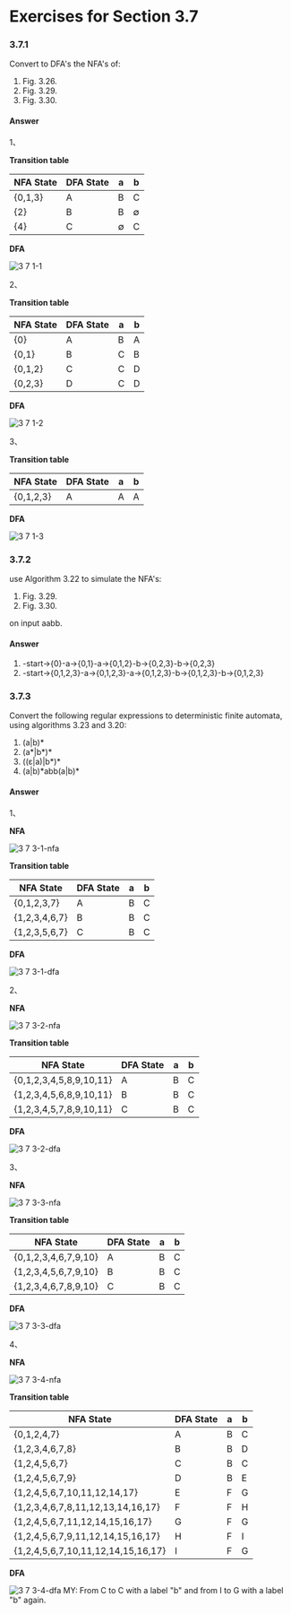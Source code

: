 # Exercises for Section 3.7

### 3.7.1

Convert to DFA's the NFA's of:

1. Fig. 3.26.
2. Fig. 3.29.
3. Fig. 3.30.

#### Answer

1、

**Transition table**

<table>
	<thead>
		<tr>
			<th>NFA State</th>
			<th>DFA State</th>
			<th>a</th>
			<th>b</th>
		</tr>
	</thead>
	<tbody>
		<tr>
			<td>{0,1,3}</td>
			<td>A</td>
			<td>B</td>
			<td>C</td>
		</tr>
		<tr>
			<td>{2}</td>
			<td>B</td>
			<td>B</td>
			<td>∅</td>
		</tr>
		<tr>
			<td>{4}</td>
			<td>C</td>
			<td>∅</td>
			<td>C</td>
		</tr>
	</tbody>
</table>

**DFA**

![3 7 1-1](https://f.cloud.github.com/assets/340282/155929/27107b6a-7679-11e2-958e-4aa0435cfcab.gif)

2、

**Transition table**

<table>
	<thead>
		<tr>
			<th>NFA State</th>
			<th>DFA State</th>
			<th>a</th>
			<th>b</th>
		</tr>
	</thead>
	<tbody>
		<tr>
			<td>{0}</td>
			<td>A</td>
			<td>B</td>
			<td>A</td>
		</tr>
		<tr>
			<td>{0,1}</td>
			<td>B</td>
			<td>C</td>
			<td>B</td>
		</tr>
		<tr>
			<td>{0,1,2}</td>
			<td>C</td>
			<td>C</td>
			<td>D</td>
		</tr>
		<tr>
			<td>{0,2,3}</td>
			<td>D</td>
			<td>C</td>
			<td>D</td>
		</tr>
	</tbody>
</table>

**DFA**

![3 7 1-2](https://f.cloud.github.com/assets/340282/155931/753b9cd4-7679-11e2-8a33-131b36ef7a00.gif)

3、

**Transition table**

<table>
	<thead>
		<tr>
			<th>NFA State</th>
			<th>DFA State</th>
			<th>a</th>
			<th>b</th>
		</tr>
	</thead>
	<tbody>
		<tr>
			<td>{0,1,2,3}</td>
			<td>A</td>
			<td>A</td>
			<td>A</td>
		</tr>
	</tbody>
</table>

**DFA**

![3 7 1-3](https://f.cloud.github.com/assets/340282/155934/dc3e04d0-7679-11e2-951b-a5e49f8a7627.gif)

### 3.7.2

use Algorithm 3.22 to simulate the NFA's:

1. Fig. 3.29.
2. Fig. 3.30.

on input aabb.

#### Answer

1. -start->{0}-a->{0,1}-a->{0,1,2}-b->{0,2,3}-b->{0,2,3}
2. -start->{0,1,2,3}-a->{0,1,2,3}-a->{0,1,2,3}-b->{0,1,2,3}-b->{0,1,2,3}


### 3.7.3

Convert the following regular expressions to deterministic finite automata, using algorithms 3.23 and 3.20:

1. (a|b)\*
2. (a\*|b\*)\*
3. ((ε|a)|b\*)\*
4. (a|b)\*abb(a|b)\*

#### Answer

1、

**NFA**

![3 7 3-1-nfa](https://f.cloud.github.com/assets/340282/155956/dfabdba4-767b-11e2-891d-4338a045a978.gif)

**Transition table**

<table>
	<thead>
		<tr>
			<th>NFA State</th>
			<th>DFA State</th>
			<th>a</th>
			<th>b</th>
		</tr>
	</thead>
	<tbody>
		<tr>
			<td>{0,1,2,3,7}</td>
			<td>A</td>
			<td>B</td>
			<td>C</td>
		</tr>
		<tr>
			<td>{1,2,3,4,6,7}</td>
			<td>B</td>
			<td>B</td>
			<td>C</td>
		</tr>
		<tr>
			<td>{1,2,3,5,6,7}</td>
			<td>C</td>
			<td>B</td>
			<td>C</td>
		</tr>
	</tbody>
</table>

**DFA**

![3 7 3-1-dfa](https://f.cloud.github.com/assets/340282/155957/ed859b48-767b-11e2-8b2f-c67cb76fcaec.gif)

2、

**NFA**

![3 7 3-2-nfa](https://f.cloud.github.com/assets/340282/155978/30c00c48-767e-11e2-8008-c6b39898eedc.gif)

**Transition table**

<table>
	<thead>
		<tr>
			<th>NFA State</th>
			<th>DFA State</th>
			<th>a</th>
			<th>b</th>
		</tr>
	</thead>
	<tbody>
		<tr>
			<td>{0,1,2,3,4,5,8,9,10,11}</td>
			<td>A</td>
			<td>B</td>
			<td>C</td>
		</tr>
		<tr>
			<td>{1,2,3,4,5,6,8,9,10,11}</td>
			<td>B</td>
			<td>B</td>
			<td>C</td>
		</tr>
		<tr>
			<td>{1,2,3,4,5,7,8,9,10,11}</td>
			<td>C</td>
			<td>B</td>
			<td>C</td>
		</tr>
	</tbody>
</table>

**DFA**

![3 7 3-2-dfa](https://f.cloud.github.com/assets/340282/155979/3a265bde-767e-11e2-91ca-41e62e8284af.gif)

3、

**NFA**

![3 7 3-3-nfa](https://f.cloud.github.com/assets/340282/155981/c3f0dcc2-767e-11e2-9355-986018bab034.gif)

**Transition table**

<table>
	<thead>
		<tr>
			<th>NFA State</th>
			<th>DFA State</th>
			<th>a</th>
			<th>b</th>
		</tr>
	</thead>
	<tbody>
		<tr>
			<td>{0,1,2,3,4,6,7,9,10}</td>
			<td>A</td>
			<td>B</td>
			<td>C</td>
		</tr>
		<tr>
			<td>{1,2,3,4,5,6,7,9,10}</td>
			<td>B</td>
			<td>B</td>
			<td>C</td>
		</tr>
		<tr>
			<td>{1,2,3,4,6,7,8,9,10}</td>
			<td>C</td>
			<td>B</td>
			<td>C</td>
		</tr>
	</tbody>
</table>

**DFA**

![3 7 3-3-dfa](https://f.cloud.github.com/assets/340282/155982/c6e24ede-767e-11e2-9e4f-de621927cdd9.gif)

4、

**NFA**

![3 7 3-4-nfa](https://f.cloud.github.com/assets/340282/156070/ec5f1872-7683-11e2-9a28-8e048b007475.gif)

**Transition table**

<table>
	<thead>
		<tr>
			<th>NFA State</th>
			<th>DFA State</th>
			<th>a</th>
			<th>b</th>
		</tr>
	</thead>
	<tbody>
		<tr>
			<td>{0,1,2,4,7}</td>
			<td>A</td>
			<td>B</td>
			<td>C</td>
		</tr>
		<tr>
			<td>{1,2,3,4,6,7,8}</td>
			<td>B</td>
			<td>B</td>
			<td>D</td>
		</tr>
		<tr>
			<td>{1,2,4,5,6,7}</td>
			<td>C</td>
			<td>B</td>
			<td>C</td>
		</tr>
		<tr>
			<td>{1,2,4,5,6,7,9}</td>
			<td>D</td>
			<td>B</td>
			<td>E</td>
		</tr>
		<tr>
			<td>{1,2,4,5,6,7,10,11,12,14,17}</td>
			<td>E</td>
			<td>F</td>
			<td>G</td>
		</tr>
		<tr>
			<td>{1,2,3,4,6,7,8,11,12,13,14,16,17}</td>
			<td>F</td>
			<td>F</td>
			<td>H</td>
		</tr>
		<tr>
			<td>{1,2,4,5,6,7,11,12,14,15,16,17}</td>
			<td>G</td>
			<td>F</td>
			<td>G</td>
		</tr>
		<tr>
			<td>{1,2,4,5,6,7,9,11,12,14,15,16,17}</td>
			<td>H</td>
			<td>F</td>
			<td>I</td>
		</tr>
		<tr>
			<td>{1,2,4,5,6,7,10,11,12,14,15,16,17}</td>
			<td>I</td>
			<td>F</td>
			<td>G</td>
		</tr>
	</tbody>
</table>

**DFA**

![3 7 3-4-dfa](https://f.cloud.github.com/assets/340282/2433196/0f7471c4-ad86-11e3-95d4-2da73c2e50ba.gif)
MY: From C to C with a label "b" and from I to G with a label "b" again.
